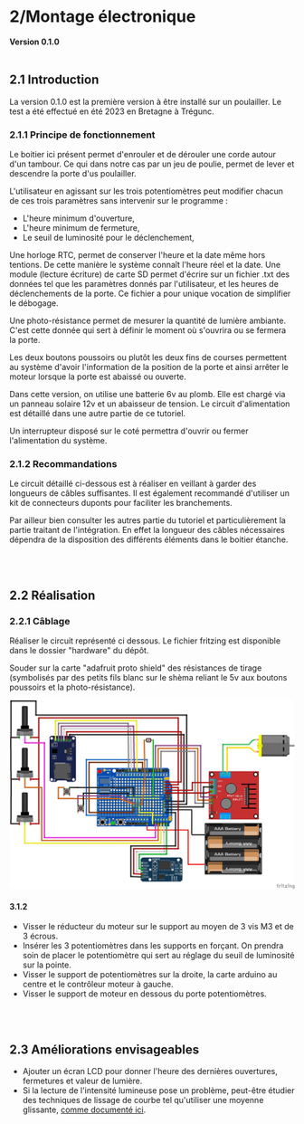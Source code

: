 
# 2/Montage électronique
**Version 0.1.0**
<br><br>
## 2.1 Introduction
La version 0.1.0 est la première version à être installé sur un poulailler. Le test a été effectué en été 2023 en Bretagne à Trégunc. 

### 2.1.1 Principe de fonctionnement
Le boitier ici présent permet d'enrouler et de dérouler une corde autour d'un tambour. Ce qui dans notre cas par un jeu de poulie, permet de lever et descendre la porte d'us poulailler. 

L'utilisateur en agissant sur les trois potentiomètres peut modifier chacun de ces trois paramètres sans intervenir sur le programme : 
 - L'heure minimum d'ouverture, 
 - L'heure minimum de fermeture,
 - Le seuil de luminosité pour le déclenchement, 

Une horloge RTC, permet de conserver l'heure et la date même hors tentions. De cette manière le système connaît l'heure réel et la date. 
Une module (lecture écriture) de carte SD permet d'écrire sur un fichier .txt des données tel que les paramètres donnés par l'utilisateur, et les heures de déclenchements de la porte. Ce fichier a pour unique vocation de simplifier le débogage.

Une photo-résistance permet de mesurer la quantité de lumière ambiante. C'est cette donnée qui sert à définir le moment où s'ouvrira ou se fermera la porte.  

Les deux boutons poussoirs ou plutôt les deux fins de courses permettent au système d'avoir l'information de la position de la porte et ainsi arrêter le moteur lorsque la porte est abaissé ou ouverte. 

Dans cette version, on utilise une batterie 6v au plomb. Elle est chargé via un panneau solaire 12v et un abaisseur de tension. Le circuit d'alimentation est détaillé dans une autre partie de ce tutoriel.

Un interrupteur disposé sur le coté permettra d'ouvrir ou fermer l'alimentation du système. 
 
### 2.1.2 Recommandations
Le circuit détaillé ci-dessous est à réaliser en veillant à garder des longueurs de câbles suffisantes. Il est également recommandé d'utiliser un kit de connecteurs duponts pour faciliter les branchements. 

Par ailleur bien consulter les autres partie du tutoriel et particulièrement la partie traitant de l'intégration. En effet la longueur des câbles nécessaires dépendra de la disposition des différents éléments dans le boitier étanche. 

</br></br> 
## 2.2 Réalisation
### 2.2.1 Câblage
Réaliser le circuit représenté ci dessous. Le fichier fritzing est disponible dans le dossier "hardware" du dépôt.

Souder sur la carte "adafruit proto shield" des résistances de tirage (symbolisés par des petits fils blanc sur le shèma reliant le 5v aux boutons poussoirs et la photo-résistance).

![DevMR2-3.jpg](pictures/MF3-1.jpg)

#### 3.1.2
 - Visser le réducteur du moteur sur le support au moyen de 3 vis M3 et de 3 écrous.
 - Insérer les 3 potentiomètres dans les supports en forçant. On prendra soin de placer le potentiomètre qui sert au réglage du seuil de luminosité sur la pointe. 
 - Visser le support de potentiomètres sur la droite, la carte arduino au centre et le contrôleur moteur à gauche. 
 - Visser le support de moteur en dessous du porte potentiomètres. 





</br></br>
## 2.3 Améliorations envisageables
 - Ajouter un écran LCD pour donner l'heure des dernières ouvertures, fermetures et valeur de lumière. 
 - Si la lecture de l'intensité lumineuse pose un problème, peut-être étudier des techniques de lissage de courbe tel qu'utiliser une moyenne glissante, [comme documenté ici](https://www.aranacorp.com/fr/implementation-de-la-moyenne-glissante-dans-arduino/#:~:text=Le%20principe%20de%20la%20moyenne,l'%C3%A9tablissement%20de%20la%20moyenne.).
